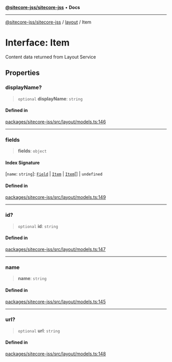 [**@sitecore-jss/sitecore-jss**](../../README.md) • **Docs**

***

[@sitecore-jss/sitecore-jss](../../README.md) / [layout](../README.md) / Item

# Interface: Item

Content data returned from Layout Service

## Properties

### displayName?

> `optional` **displayName**: `string`

#### Defined in

[packages/sitecore-jss/src/layout/models.ts:146](https://github.com/Sitecore/jss/blob/991c8f57eceef710471966b7c855981e4aac1ded/packages/sitecore-jss/src/layout/models.ts#L146)

***

### fields

> **fields**: `object`

#### Index Signature

 \[`name`: `string`\]: [`Field`](Field.md) \| [`Item`](Item.md) \| [`Item`](Item.md)[] \| `undefined`

#### Defined in

[packages/sitecore-jss/src/layout/models.ts:149](https://github.com/Sitecore/jss/blob/991c8f57eceef710471966b7c855981e4aac1ded/packages/sitecore-jss/src/layout/models.ts#L149)

***

### id?

> `optional` **id**: `string`

#### Defined in

[packages/sitecore-jss/src/layout/models.ts:147](https://github.com/Sitecore/jss/blob/991c8f57eceef710471966b7c855981e4aac1ded/packages/sitecore-jss/src/layout/models.ts#L147)

***

### name

> **name**: `string`

#### Defined in

[packages/sitecore-jss/src/layout/models.ts:145](https://github.com/Sitecore/jss/blob/991c8f57eceef710471966b7c855981e4aac1ded/packages/sitecore-jss/src/layout/models.ts#L145)

***

### url?

> `optional` **url**: `string`

#### Defined in

[packages/sitecore-jss/src/layout/models.ts:148](https://github.com/Sitecore/jss/blob/991c8f57eceef710471966b7c855981e4aac1ded/packages/sitecore-jss/src/layout/models.ts#L148)
